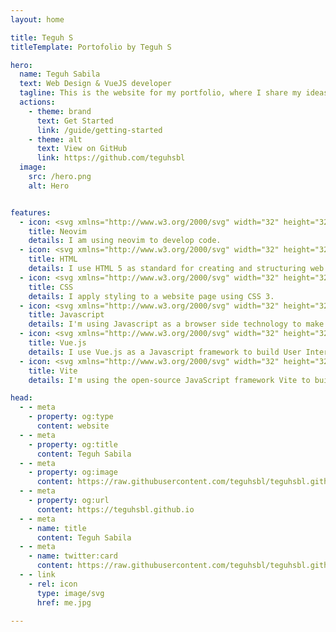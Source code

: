 ```yaml
---
layout: home

title: Teguh S
titleTemplate: Portofolio by Teguh S

hero:
  name: Teguh Sabila
  text: Web Design & VueJS developer
  tagline: This is the website for my portfolio, where I share my ideas and work.
  actions:
    - theme: brand
      text: Get Started
      link: /guide/getting-started
    - theme: alt
      text: View on GitHub
      link: https://github.com/teguhsbl
  image:
    src: /hero.png
    alt: Hero


features:
  - icon: <svg xmlns="http://www.w3.org/2000/svg" width="32" height="32" viewBox="0 0 256 256"><g fill="none"><rect width="256" height="256" fill="#F4F2ED" rx="60"/><path fill="url(#skillIconsNeovimLight0)" fill-rule="evenodd" d="M46 71.006L88.595 28v199.957L46 185.45V71.006Z" clip-rule="evenodd"/><path fill="url(#skillIconsNeovimLight1)" fill-rule="evenodd" d="m210.584 71.41l-43.178-43.387l.876 199.935l42.596-42.508l-.294-114.04Z" clip-rule="evenodd"/><path fill="url(#skillIconsNeovimLight2)" fill-rule="evenodd" d="M88.567 28.033L199.31 197.012L168.32 228L57.52 59.395l31.047-31.362Z" clip-rule="evenodd"/><path fill="#000" fill-opacity=".13" fill-rule="evenodd" d="m88.605 106.416l-.059 6.656l-34.193-50.48l3.166-3.224l31.086 47.048Z" clip-rule="evenodd"/><defs><linearGradient id="skillIconsNeovimLight0" x1="67.297" x2="67.297" y1="28" y2="227.958" gradientUnits="userSpaceOnUse"><stop stop-color="#16B0ED" stop-opacity=".8"/><stop offset="1" stop-color="#0F59B2" stop-opacity=".837"/></linearGradient><linearGradient id="skillIconsNeovimLight1" x1="189.14" x2="189.14" y1="28.023" y2="227.957" gradientUnits="userSpaceOnUse"><stop stop-color="#7DB643"/><stop offset="1" stop-color="#367533"/></linearGradient><linearGradient id="skillIconsNeovimLight2" x1="128.414" x2="128.414" y1="28.033" y2="228.01" gradientUnits="userSpaceOnUse"><stop stop-color="#88C649" stop-opacity=".8"/><stop offset="1" stop-color="#439240" stop-opacity=".84"/></linearGradient></defs></g></svg>
    title: Neovim
    details: I am using neovim to develop code.
  - icon: <svg xmlns="http://www.w3.org/2000/svg" width="32" height="32" viewBox="0 0 256 256"><g fill="none"><rect width="256" height="256" fill="#E14E1D" rx="60"/><path fill="#fff" d="m48 38l8.61 96.593h110.71l-3.715 41.43l-35.646 9.638l-35.579-9.624l-2.379-26.602H57.94l4.585 51.281l65.427 18.172l65.51-18.172l8.783-98.061H85.824l-2.923-32.71h122.238L208 38H48Z"/><path fill="#EBEBEB" d="M128 38H48l8.61 96.593H128v-31.938H85.824l-2.923-32.71H128V38Zm0 147.647l-.041.014l-35.579-9.624l-2.379-26.602H57.94l4.585 51.281l65.427 18.172l.049-.014v-33.227Z"/></g></svg>
    title: HTML
    details: I use HTML 5 as standard for creating and structuring web pages and applications.
  - icon: <svg xmlns="http://www.w3.org/2000/svg" width="32" height="32" viewBox="0 0 256 256"><g fill="none"><rect width="256" height="256" fill="#0277BD" rx="60"/><path fill="#EBEBEB" d="m53.753 102.651l2.862 31.942h71.481v-31.942H53.753ZM128.095 38H48l2.904 31.942h77.191V38Zm0 180.841v-33.233l-.14.037l-35.574-9.605l-2.274-25.476H58.042l4.475 50.154l65.431 18.164l.147-.041Z"/><path fill="#fff" d="m167.318 134.593l-3.708 41.426l-35.625 9.616v33.231l65.483-18.148l.48-5.397l7.506-84.092l.779-8.578L208 38h-80.015v31.942h45.009l-2.906 32.709h-42.103v31.942h39.333Z"/></g></svg>
    title: CSS
    details: I apply styling to a website page using CSS 3.
  - icon: <svg xmlns="http://www.w3.org/2000/svg" width="32" height="32" viewBox="0 0 256 256"><g fill="none"><rect width="256" height="256" fill="#F0DB4F" rx="60"/><path fill="#323330" d="m67.312 213.932l19.59-11.856c3.78 6.701 7.218 12.371 15.465 12.371c7.905 0 12.889-3.092 12.889-15.12v-81.798h24.058v82.138c0 24.917-14.606 36.259-35.916 36.259c-19.245 0-30.416-9.967-36.087-21.996m85.07-2.576l19.588-11.341c5.157 8.421 11.859 14.607 23.715 14.607c9.969 0 16.325-4.984 16.325-11.858c0-8.248-6.53-11.17-17.528-15.98l-6.013-2.579c-17.357-7.388-28.871-16.668-28.871-36.258c0-18.044 13.748-31.792 35.229-31.792c15.294 0 26.292 5.328 34.196 19.247l-18.731 12.029c-4.125-7.389-8.591-10.31-15.465-10.31c-7.046 0-11.514 4.468-11.514 10.31c0 7.217 4.468 10.139 14.778 14.608l6.014 2.577c20.449 8.765 31.963 17.699 31.963 37.804c0 21.654-17.012 33.51-39.867 33.51c-22.339 0-36.774-10.654-43.819-24.574"/></g></svg>
    title: Javascript
    details: I'm using Javascript as a browser side technology to make the web application more dynamic.
  - icon: <svg xmlns="http://www.w3.org/2000/svg" width="32" height="32" viewBox="0 0 256 256"><g fill="none"><rect width="256" height="256" fill="#F4F2EE" rx="60"/><path fill="#41B883" d="M182 50h36l-90 155.25L38 50h68.85L128 86l20.7-36H182Z"/><path fill="#41B883" d="m38 50l90 155.25L218 50h-36l-54 93.15L73.55 50H38Z"/><path fill="#35495E" d="M73.55 50L128 143.6L182 50h-33.3L128 86l-21.15-36h-33.3Z"/></g></svg>
    title: Vue.js
    details: I use Vue.js as a Javascript framework to build User Interface (UI) and Single Page Application (SPA).
  - icon: <svg xmlns="http://www.w3.org/2000/svg" width="32" height="32" viewBox="0 0 256 256"><g fill="none"><rect width="256" height="256" fill="#F4F2ED" rx="60"/><path fill="url(#skillIconsViteLight0)" d="m227.088 57.602l-93.832 167.787c-1.938 3.465-6.915 3.485-8.881.038L28.682 57.617c-2.142-3.756 1.07-8.306 5.328-7.545l93.932 16.79a5.1 5.1 0 0 0 1.812-.004l91.968-16.763c4.243-.773 7.47 3.742 5.366 7.507Z"/><path fill="url(#skillIconsViteLight1)" d="m172.687 28.05l-69.438 13.605a2.548 2.548 0 0 0-2.055 2.352l-4.272 72.141a2.55 2.55 0 0 0 3.118 2.635l19.333-4.461c1.809-.417 3.443 1.176 3.072 2.995l-5.744 28.126c-.387 1.893 1.391 3.511 3.239 2.95l11.941-3.628c1.851-.562 3.63 1.061 3.238 2.956l-9.128 44.179c-.571 2.764 3.105 4.271 4.638 1.901l1.024-1.582l56.582-112.92c.948-1.89-.686-4.046-2.763-3.646l-19.899 3.841c-1.87.36-3.461-1.381-2.934-3.21l12.989-45.026c.528-1.832-1.069-3.575-2.941-3.209Z"/><defs><linearGradient id="skillIconsViteLight0" x1="26.346" x2="143.127" y1="44.075" y2="202.673" gradientUnits="userSpaceOnUse"><stop stop-color="#41D1FF"/><stop offset="1" stop-color="#BD34FE"/></linearGradient><linearGradient id="skillIconsViteLight1" x1="122.551" x2="143.676" y1="31.743" y2="176.66" gradientUnits="userSpaceOnUse"><stop stop-color="#FFEA83"/><stop offset=".083" stop-color="#FFDD35"/><stop offset="1" stop-color="#FFA800"/></linearGradient></defs></g></svg>
    title: Vite
    details: I'm using the open-source JavaScript framework Vite to build a fast and efficient frontend application.

head:
  - - meta
    - property: og:type
      content: website
  - - meta
    - property: og:title
      content: Teguh Sabila
  - - meta
    - property: og:image
      content: https://raw.githubusercontent.com/teguhsbl/teguhsbl.github.io/main/docs/public/banner.jpg
  - - meta
    - property: og:url
      content: https://teguhsbl.github.io
  - - meta
    - name: title
      content: Teguh Sabila
  - - meta
    - name: twitter:card
      content: https://raw.githubusercontent.com/teguhsbl/teguhsbl.github.io/main/docs/public/banner.jpg
  - - link
    - rel: icon
      type: image/svg
      href: me.jpg

---
```


